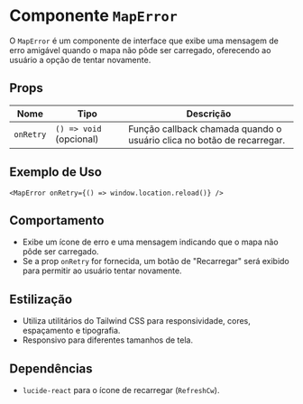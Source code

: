 # Componente `MapError`

O `MapError` é um componente de interface que exibe uma mensagem de erro amigável quando o mapa não pôde ser carregado, oferecendo ao usuário a opção de tentar novamente.

## Props

| Nome      | Tipo                    | Descrição                                                              |
| --------- | ----------------------- | ---------------------------------------------------------------------- |
| `onRetry` | `() => void` (opcional) | Função callback chamada quando o usuário clica no botão de recarregar. |

## Exemplo de Uso

```tsx
<MapError onRetry={() => window.location.reload()} />
```

## Comportamento

- Exibe um ícone de erro e uma mensagem indicando que o mapa não pôde ser carregado.
- Se a prop `onRetry` for fornecida, um botão de "Recarregar" será exibido para permitir ao usuário tentar novamente.

## Estilização

- Utiliza utilitários do Tailwind CSS para responsividade, cores, espaçamento e tipografia.
- Responsivo para diferentes tamanhos de tela.

## Dependências

- `lucide-react` para o ícone de recarregar (`RefreshCw`).
